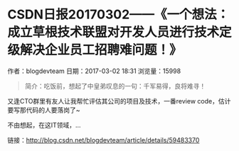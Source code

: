 # CSDN日报20170302——《一个想法：成立草根技术联盟对开发人员进行技术定级解决企业员工招聘难问题！》 
作者：blogdevteam
日期：2017-03-02 18:31
浏览量：15998
> 简介：吃饭前，想起了中皇弟叹息的一句：千军易得，良将难寻！
  
又逢CTO群里有友人让我帮忙评估其公司的项目及技术，一番review code，估计要写那代码的人要落岗了~
  
不由想起，在这IT领域，...

 链接：http://blog.csdn.net/blogdevteam/article/details/59483370
